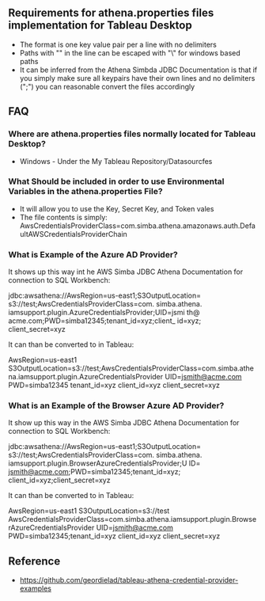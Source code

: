 ## Requirements for athena.properties files implementation for Tableau Desktop
- The format is one key value pair per a line with no delimiters
- Paths with "\" in the line can be escaped with "\\" for windows based paths
- It can be inferred from the Athena Simbda JDBC Documentation is that if you simply make sure all keypairs have their own lines and no delimiters (";") you can reasonable convert the files accordingly

## FAQ
### Where are athena.properties files normally located for Tableau Desktop?
- Windows - Under the My Tableau Repository/Datasourcfes

### What Should be included in order to use Environmental Variables in the athena.properties File?
- It will allow you to use the Key, Secret Key, and Token vales
- The file contents is simply: AwsCredentialsProviderClass=com.simba.athena.amazonaws.auth.DefaultAWSCredentialsProviderChain

### What is Example of the Azure AD Provider?

It shows up this way int he AWS Simba JDBC Athena Documentation for connection to SQL Workbench:

jdbc:awsathena://AwsRegion=us-east1;S3OutputLocation=
s3://test;AwsCredentialsProviderClass=com.
simba.athena.
iamsupport.plugin.AzureCredentialsProvider;UID=jsmi
th@
acme.com;PWD=simba12345;tenant_id=xyz;client_
id=xyz;
client_secret=xyz

It can than be converted to in Tableau:

AwsRegion=us-east1
S3OutputLocation=s3://test;AwsCredentialsProviderClass=com.simba.athena.iamsupport.plugin.AzureCredentialsProvider
UID=jsmith@acme.com
PWD=simba12345
tenant_id=xyz
client_id=xyz
client_secret=xyz


### What is an Example of the Browser Azure AD Provider?

It show up this way in the AWS Simba JDBC Athena Documentation for connection to SQL Workbench:

jdbc:awsathena://AwsRegion=us-east1;S3OutputLocation=
s3://test;AwsCredentialsProviderClass=com.
simba.athena.
iamsupport.plugin.BrowserAzureCredentialsProvider;U
ID=
jsmith@acme.com;PWD=simba12345;tenant_id=xyz;
client_id=xyz;client_secret=xyz

It can than be converted to in Tableau:

AwsRegion=us-east1
S3OutputLocation=s3://test
AwsCredentialsProviderClass=com.simba.athena.iamsupport.plugin.BrowserAzureCredentialsProvider
UID=jsmith@acme.com
PWD=simba12345;tenant_id=xyz
client_id=xyz
client_secret=xyz


## Reference

- https://github.com/geordielad/tableau-athena-credential-provider-examples
